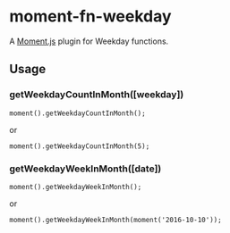 # moment-fn-weekday
A [Moment.js](http://momentjs.com/) plugin for Weekday functions. 

## Usage

### getWeekdayCountInMonth([weekday])

```
moment().getWeekdayCountInMonth();
```

or

```
moment().getWeekdayCountInMonth(5);
```

### getWeekdayWeekInMonth([date])

```
moment().getWeekdayWeekInMonth();
```

or

```
moment().getWeekdayWeekInMonth(moment('2016-10-10'));
```
